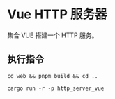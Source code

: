 # Vue HTTP 服务器

集合 VUE 搭建一个 HTTP 服务。

## 执行指令

```shell
cd web && pnpm build && cd ..

cargo run -r -p http_server_vue
```
